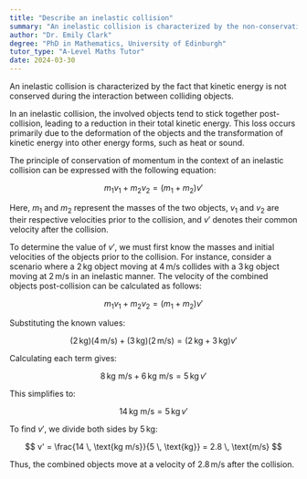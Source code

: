 ```yaml
---
title: "Describe an inelastic collision"
summary: "An inelastic collision is characterized by the non-conservation of kinetic energy during the event, distinguishing it from elastic collisions where kinetic energy remains constant."
author: "Dr. Emily Clark"
degree: "PhD in Mathematics, University of Edinburgh"
tutor_type: "A-Level Maths Tutor"
date: 2024-03-30
---
```


An inelastic collision is characterized by the fact that kinetic energy is not conserved during the interaction between colliding objects.

In an inelastic collision, the involved objects tend to stick together post-collision, leading to a reduction in their total kinetic energy. This loss occurs primarily due to the deformation of the objects and the transformation of kinetic energy into other energy forms, such as heat or sound.

The principle of conservation of momentum in the context of an inelastic collision can be expressed with the following equation:

$$
m_1 v_1 + m_2 v_2 = (m_1 + m_2) v'
$$

Here, $m_1$ and $m_2$ represent the masses of the two objects, $v_1$ and $v_2$ are their respective velocities prior to the collision, and $v'$ denotes their common velocity after the collision.

To determine the value of $v'$, we must first know the masses and initial velocities of the objects prior to the collision. For instance, consider a scenario where a $2 \, \text{kg}$ object moving at $4 \, \text{m/s}$ collides with a $3 \, \text{kg}$ object moving at $2 \, \text{m/s}$ in an inelastic manner. The velocity of the combined objects post-collision can be calculated as follows:

$$
m_1 v_1 + m_2 v_2 = (m_1 + m_2) v'
$$

Substituting the known values:

$$
(2 \, \text{kg})(4 \, \text{m/s}) + (3 \, \text{kg})(2 \, \text{m/s}) = (2 \, \text{kg} + 3 \, \text{kg}) v'
$$

Calculating each term gives:

$$
8 \, \text{kg m/s} + 6 \, \text{kg m/s} = 5 \, \text{kg} \, v'
$$

This simplifies to:

$$
14 \, \text{kg m/s} = 5 \, \text{kg} \, v'
$$

To find $v'$, we divide both sides by $5 \, \text{kg}$:

$$
v' = \frac{14 \, \text{kg m/s}}{5 \, \text{kg}} = 2.8 \, \text{m/s}
$$

Thus, the combined objects move at a velocity of $2.8 \, \text{m/s}$ after the collision.
    